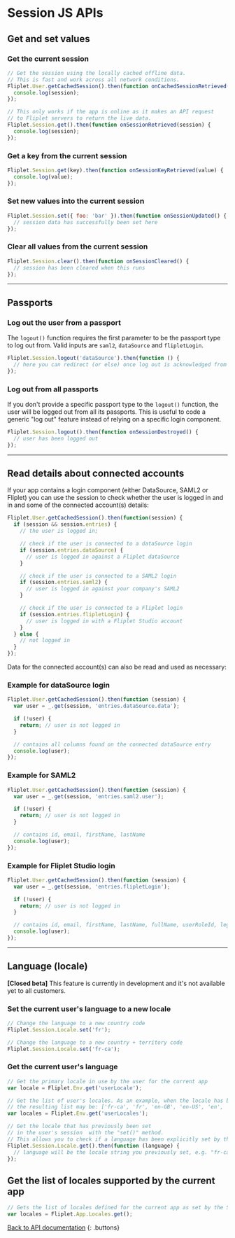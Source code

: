 # Session JS APIs

## Get and set values

### Get the current session

```js
// Get the session using the locally cached offline data.
// This is fast and work across all network conditions.
Fliplet.User.getCachedSession().then(function onCachedSessionRetrieved(session) {
  console.log(session);
});

// This only works if the app is online as it makes an API request
// to Fliplet servers to return the live data.
Fliplet.Session.get().then(function onSessionRetrieved(session) {
  console.log(session);
});
```

### Get a key from the current session

```js
Fliplet.Session.get(key).then(function onSessionKeyRetrieved(value) {
  console.log(value);
});
```

### Set new values into the current session

```js
Fliplet.Session.set({ foo: 'bar' }).then(function onSessionUpdated() {
  // session data has successfully been set here
});
```

### Clear all values from the current session

```js
Fliplet.Session.clear().then(function onSessionCleared() {
  // session has been cleared when this runs
});
```

---

## Passports

### Log out the user from a passport

The `logout()` function requires the first parameter to be the passport type to log out from. Valid inputs are `saml2`, `dataSource` and `flipletLogin`.

```js
Fliplet.Session.logout('dataSource').then(function () {
  // here you can redirect (or else) once log out is acknowledged from the server
});
```

### Log out from all passports

If you don't provide a specific passport type to the `logout()` function, the user will be logged out from all its passports. This is useful to code a generic "log out" feature instead of relying on a specific login component.

```js
Fliplet.Session.logout().then(function onSessionDestroyed() {
  // user has been logged out
});
```

---

## Read details about connected accounts

If your app contains a login component (either DataSource, SAML2 or Fliplet) you can use the session to check whether the user is logged in and in and some of the connected account(s) details:

```js
Fliplet.User.getCachedSession().then(function(session) {
  if (session && session.entries) {
    // the user is logged in;

    // check if the user is connected to a dataSource login
    if (session.entries.dataSource) {
      // user is logged in against a Fliplet dataSource
    }

    // check if the user is connected to a SAML2 login
    if (session.entries.saml2) {
      // user is logged in against your company's SAML2
    }

    // check if the user is connected to a Fliplet login
    if (session.entries.flipletLogin) {
      // user is logged in with a Fliplet Studio account
    }
  } else {
    // not logged in
  }
});
```

Data for the connected account(s) can also be read and used as necessary:

### Example for dataSource login

```js
Fliplet.User.getCachedSession().then(function (session) {
  var user = _.get(session, 'entries.dataSource.data');

  if (!user) {
    return; // user is not logged in
  }

  // contains all columns found on the connected dataSource entry
  console.log(user);
});
```

### Example for SAML2

```js
Fliplet.User.getCachedSession().then(function (session) {
  var user = _.get(session, 'entries.saml2.user');

  if (!user) {
    return; // user is not logged in
  }

  // contains id, email, firstName, lastName
  console.log(user);
});
```

### Example for Fliplet Studio login

```js
Fliplet.User.getCachedSession().then(function (session) {
  var user = _.get(session, 'entries.flipletLogin');

  if (!user) {
    return; // user is not logged in
  }

  // contains id, email, firstName, lastName, fullName, userRoleId, legacyId
  console.log(user);
});
```

---

## Language (locale)

<p class="warning"><strong>[Closed beta]</strong> This feature is currently in development and it's not available yet to all customers.</p>

### Set the current user's language to a new locale

```js
// Change the language to a new country code
Fliplet.Session.Locale.set('fr');

// Change the language to a new country + territory code
Fliplet.Session.Locale.set('fr-ca');
```

### Get the current user's language

```js
// Get the primary locale in use by the user for the current app
var locale = Fliplet.Env.get('userLocale');

// Get the list of user's locales. As an example, when the locale has been set to "fr-ca"
// the resulting list may be: ['fr-ca', 'fr', 'en-GB', 'en-US', 'en', 'it']
var locales = Fliplet.Env.get('userLocales');

// Get the locale that has previously been set
// in the user's session  with the "set()" method.
// This allows you to check if a language has been explicitly set by the user.
Fliplet.Session.Locale.get().then(function (language) {
  // language will be the locale string you previously set, e.g. "fr-ca"
});
```

## Get the list of locales supported by the current app

```js
// Gets the list of locales defined for the current app as set by the Studio user
var locales = Fliplet.App.Locales.get();
```

[Back to API documentation](../API-Documentation.md)
{: .buttons}
